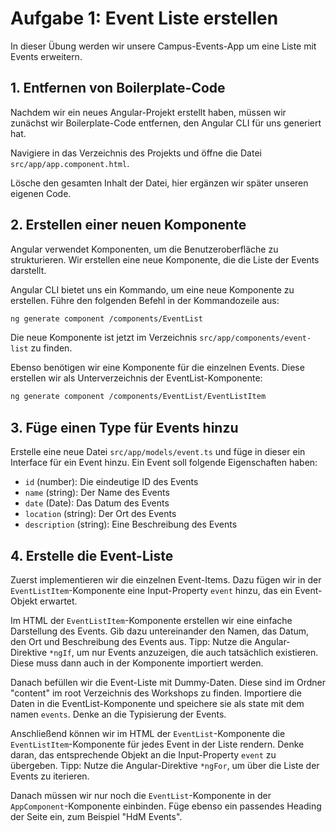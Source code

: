 # Aufgabe 1: Event Liste erstellen

In dieser Übung werden wir unsere Campus-Events-App um eine Liste mit Events erweitern.

## 1. Entfernen von Boilerplate-Code

Nachdem wir ein neues Angular-Projekt erstellt haben, müssen wir zunächst wir Boilerplate-Code entfernen, den Angular CLI für uns generiert hat.

Navigiere in das Verzeichnis des Projekts und öffne die Datei `src/app/app.component.html`. 

Lösche den gesamten Inhalt der Datei, hier ergänzen wir später unseren eigenen Code.

## 2. Erstellen einer neuen Komponente

Angular verwendet Komponenten, um die Benutzeroberfläche zu strukturieren. Wir erstellen eine neue Komponente, die die Liste der Events darstellt.

Angular CLI bietet uns ein Kommando, um eine neue Komponente zu erstellen. Führe den folgenden Befehl in der Kommandozeile aus:

```bash
ng generate component /components/EventList
```
Die neue Komponente ist jetzt im Verzeichnis `src/app/components/event-list` zu finden.

Ebenso benötigen wir eine Komponente für die einzelnen Events. Diese erstellen wir als Unterverzeichnis der EventList-Komponente:

```bash
ng generate component /components/EventList/EventListItem
```

## 3. Füge einen Type für Events hinzu

Erstelle eine neue Datei `src/app/models/event.ts` und füge in dieser ein Interface für ein Event hinzu.
Ein Event soll folgende Eigenschaften haben:
- `id` (number): Die eindeutige ID des Events
- `name` (string): Der Name des Events
- `date` (Date): Das Datum des Events
- `location` (string): Der Ort des Events
- `description` (string): Eine Beschreibung des Events

## 4. Erstelle die Event-Liste

Zuerst implementieren wir die einzelnen Event-Items. Dazu fügen wir in der `EventListItem`-Komponente eine Input-Property `event` hinzu, das ein Event-Objekt erwartet.

Im HTML der `EventListItem`-Komponente erstellen wir eine einfache Darstellung des Events. Gib dazu untereinander den Namen, das Datum, den Ort und Beschreibung des Events aus.
Tipp: Nutze die Angular-Direktive `*ngIf`, um nur Events anzuzeigen, die auch tatsächlich existieren. Diese muss dann auch in der Komponente importiert werden.

Danach befüllen wir die Event-Liste mit Dummy-Daten. Diese sind im Ordner "content" im root Verzeichnis des Workshops zu finden. 
Importiere die Daten in die EventList-Komponente und speichere sie als state mit dem namen `events`. Denke an die Typisierung der Events.

Anschließend können wir im HTML der `EventList`-Komponente die `EventListItem`-Komponente für jedes Event in der Liste rendern.
Denke daran, das entsprechende Objekt an die Input-Property `event` zu übergeben.
Tipp: Nutze die Angular-Direktive `*ngFor`, um über die Liste der Events zu iterieren.

Danach müssen wir nur noch die `EventList`-Komponente in der `AppComponent`-Komponente einbinden.
Füge ebenso ein passendes Heading der Seite ein, zum Beispiel "HdM Events".


